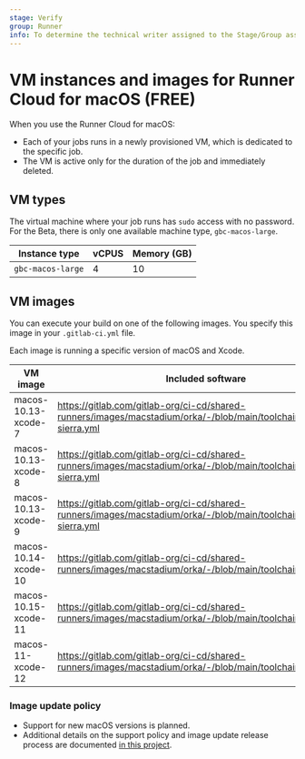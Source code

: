 ```yaml
---
stage: Verify
group: Runner
info: To determine the technical writer assigned to the Stage/Group associated with this page, see https://about.gitlab.com/handbook/engineering/ux/technical-writing/#assignments
---
```


# VM instances and images for Runner Cloud for macOS **(FREE)**

When you use the Runner Cloud for macOS:

- Each of your jobs runs in a newly provisioned VM, which is dedicated to the specific job.
- The VM is active only for the duration of the job and immediately deleted.

## VM types

The virtual machine where your job runs has `sudo` access with no password.
For the Beta, there is only one available machine type, `gbc-macos-large`.

| Instance type | vCPUS | Memory (GB) |
| --------- | --- | ------- |
|  `gbc-macos-large` | 4 | 10 |

## VM images

You can execute your build on one of the following images.
You specify this image in your `.gitlab-ci.yml` file.

Each image is running a specific version of macOS and Xcode.

| VM image                  | Included software  |
|---------------------------|--------------------|
| macos-10.13-xcode-7       | <https://gitlab.com/gitlab-org/ci-cd/shared-runners/images/macstadium/orka/-/blob/main/toolchain/high-sierra.yml>  |
| macos-10.13-xcode-8       | <https://gitlab.com/gitlab-org/ci-cd/shared-runners/images/macstadium/orka/-/blob/main/toolchain/high-sierra.yml>  |
| macos-10.13-xcode-9       | <https://gitlab.com/gitlab-org/ci-cd/shared-runners/images/macstadium/orka/-/blob/main/toolchain/high-sierra.yml>  |
| macos-10.14-xcode-10      | <https://gitlab.com/gitlab-org/ci-cd/shared-runners/images/macstadium/orka/-/blob/main/toolchain/mojave.yml>       |
| macos-10.15-xcode-11      | <https://gitlab.com/gitlab-org/ci-cd/shared-runners/images/macstadium/orka/-/blob/main/toolchain/catalina.yml>     |
| macos-11-xcode-12         | <https://gitlab.com/gitlab-org/ci-cd/shared-runners/images/macstadium/orka/-/blob/main/toolchain/big-sur.yml>      |

### Image update policy

- Support for new macOS versions is planned.
- Additional details on the support policy and image update release process are documented
  [in this project](https://gitlab.com/gitlab-org/ci-cd/shared-runners/images/macstadium/orka/-/blob/55bf59c8fa88712960afff2bf6ecc5daa879a8f5/docs/overview.md#os-images).
